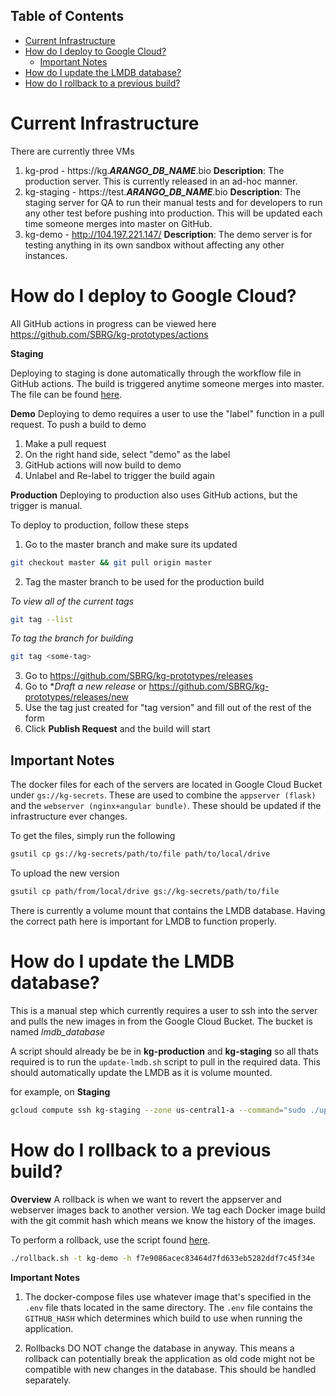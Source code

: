 ## Table of Contents
- [Current Infrastructure](#current-infrastructure)
- [How do I deploy to Google Cloud?](#how-do-i-deploy-to-google-cloud)
  - [Important Notes](#important-notes)
- [How do I update the LMDB database?](#how-do-i-update-the-lmdb-database)
- [How do I rollback to a previous build?](#how-do-i-rollback-to-a-previous-build)

# Current Infrastructure
There are currently three VMs
1. kg-prod - https://kg.***ARANGO_DB_NAME***.bio
   **Description**: The production server. This is currently released in an ad-hoc manner.
2. kg-staging - https://test.***ARANGO_DB_NAME***.bio
   **Description**: The staging server for QA to run their manual tests and for developers to run any other test before pushing into production. This will be updated each time someone merges into master on GitHub.
3. kg-demo - http://104.197.221.147/
   **Description**: The demo server is for testing anything in its own sandbox without affecting any other instances.


# How do I deploy to Google Cloud?

All GitHub actions in progress can be viewed here
https://github.com/SBRG/kg-prototypes/actions

__Staging__

Deploying to staging is done automatically through the workflow file in GitHub actions. The build is triggered anytime someone merges into master. The file can be found [here](./../../.github/workflows/staging.yml).

__Demo__
Deploying to demo requires a user to use the "label" function in a pull request. To push a build to demo
1. Make a pull request
2. On the right hand side, select "demo" as the label
3. GitHub actions will now build to demo
4. Unlabel and Re-label to trigger the build again

__Production__
Deploying to production also uses GitHub actions, but the trigger is manual.

To deploy to production, follow these steps
1. Go to the master branch and make sure its updated
```bash
git checkout master && git pull origin master
```
2. Tag the master branch to be used for the production build

*To view all of the current tags*
```bash
git tag --list
```
*To tag the branch for building*
```bash
git tag <some-tag>
```

3. Go to https://github.com/SBRG/kg-prototypes/releases
4. Go to **Draft a new release* or https://github.com/SBRG/kg-prototypes/releases/new
5. Use the tag just created for "tag version" and fill out of the rest of the form
6. Click **Publish Request** and the build will start

## Important Notes
The docker files for each of the servers are located in Google Cloud Bucket under `gs://kg-secrets`. These are used to combine the `appserver (flask)` and the `webserver (nginx+angular bundle)`. These should be updated if the infrastructure ever changes.

To get the files, simply run the following
```bash
gsutil cp gs://kg-secrets/path/to/file path/to/local/drive
```

To upload the new version
```bash
gsutil cp path/from/local/drive gs://kg-secrets/path/to/file
```

There is currently a volume mount that contains the LMDB database. Having the correct path here is important for LMDB to function properly.

# How do I update the LMDB database?

This is a manual step which currently requires a user to ssh into the server and pulls the new images in from the Google Cloud Bucket. The bucket is named *lmdb_database*

A script should already be be in **kg-production** and **kg-staging** so all thats required is to run the `update-lmdb.sh` script to pull in the required data. This should automatically update the LMDB as it is volume mounted.

for example, on **Staging**

```bash
gcloud compute ssh kg-staging --zone us-central1-a --command="sudo ./update-lmdb.sh";
```

# How do I rollback to a previous build?

__Overview__
A rollback is when we want to revert the appserver and webserver images back to another version. We tag each Docker image build with the git commit hash which means we know the history of the images.

To perform a rollback, use the script found [here](/deployment/bin/rollback.sh).
```bash
./rollback.sh -t kg-demo -h f7e9086acec83464d7fd633eb5282ddf7c45f34e
```

__Important Notes__
1. The docker-compose files use whatever image that's specified in the `.env` file thats located in the same directory. The `.env` file contains the `GITHUB_HASH` which determines which build to use when running the application.

2. Rollbacks DO NOT change the database in anyway. This means a rollback can potentially break the application as old code might not be compatible with new changes in the database. This should be handled separately.